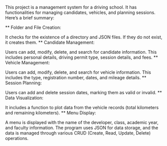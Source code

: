 This project is a management system for a driving school. It has functionalities for managing candidates, vehicles, and planning sessions. Here’s a brief summary:

** Folder and File Creation:

It checks for the existence of a directory and JSON files. If they do not exist, it creates them.
** Candidate Management:

Users can add, modify, delete, and search for candidate information. This includes personal details, driving permit type, session details, and fees.
** Vehicle Management:

Users can add, modify, delete, and search for vehicle information. This includes the type, registration number, dates, and mileage details.
** Session Planning:

Users can add and delete session dates, marking them as valid or invalid.
** Data Visualization:

It includes a function to plot data from the vehicle records (total kilometers and remaining kilometers).
** Menu Display:

A menu is displayed with the name of the developer, class, academic year, and faculty information.
The program uses JSON for data storage, and the data is managed through various CRUD (Create, Read, Update, Delete) operations.
